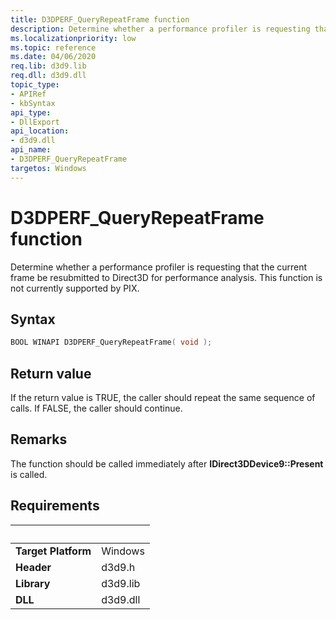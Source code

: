 ```yaml
---
title: D3DPERF_QueryRepeatFrame function
description: Determine whether a performance profiler is requesting that the current frame be resubmitted to Direct3D for performance analysis. This function is not currently supported by PIX.
ms.localizationpriority: low
ms.topic: reference
ms.date: 04/06/2020
req.lib: d3d9.lib
req.dll: d3d9.dll
topic_type:
- APIRef
- kbSyntax
api_type:
- DllExport
api_location:
- d3d9.dll
api_name:
- D3DPERF_QueryRepeatFrame
targetos: Windows
---
```


# D3DPERF_QueryRepeatFrame function

Determine whether a performance profiler is requesting that the current frame be resubmitted to Direct3D for performance analysis. This function is not currently supported by PIX.

## Syntax

```cpp
BOOL WINAPI D3DPERF_QueryRepeatFrame( void );
```

## Return value

If the return value is TRUE, the caller should repeat the same sequence of calls. If FALSE, the caller should continue.

## Remarks

The function should be called immediately after **IDirect3DDevice9::Present** is called.

## Requirements
| &nbsp; | &nbsp; |
| ---- |:---- |
| **Target Platform** | Windows |
| **Header** | d3d9.h |
| **Library** | d3d9.lib |
| **DLL** | d3d9.dll |